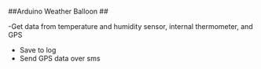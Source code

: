 ##Arduino Weather Balloon ##

-Get data from temperature and humidity sensor, internal thermometer, and GPS
- Save to log
- Send GPS data over sms